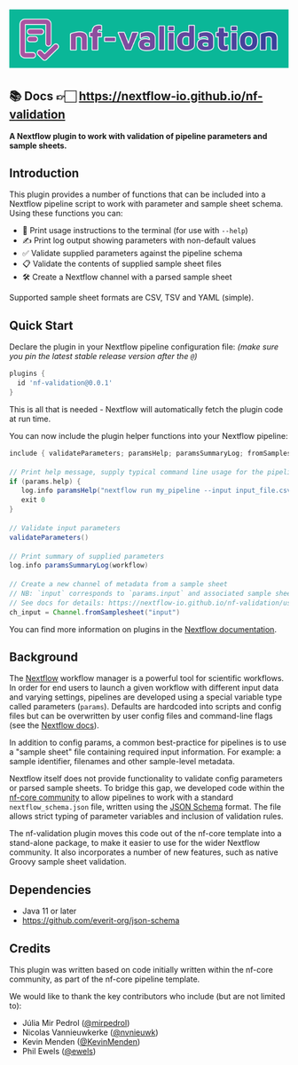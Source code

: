 # ![nf-validation](docs/images/nf-validation.svg)

## 📚 Docs 👉🏻 <https://nextflow-io.github.io/nf-validation>

**A Nextflow plugin to work with validation of pipeline parameters and sample sheets.**

## Introduction

This plugin provides a number of functions that can be included into a Nextflow pipeline script to work with parameter and sample sheet schema. Using these functions you can:

- 📖 Print usage instructions to the terminal (for use with `--help`)
- ✍️ Print log output showing parameters with non-default values
- ✅ Validate supplied parameters against the pipeline schema
- 📋 Validate the contents of supplied sample sheet files
- 🛠️ Create a Nextflow channel with a parsed sample sheet

Supported sample sheet formats are CSV, TSV and YAML (simple).

## Quick Start

Declare the plugin in your Nextflow pipeline configuration file:
_(make sure you pin the latest stable release version after the `@`)_

```groovy title="nextflow.config"
plugins {
  id 'nf-validation@0.0.1'
}
```

This is all that is needed - Nextflow will automatically fetch the plugin code at run time.

You can now include the plugin helper functions into your Nextflow pipeline:

```groovy title="main.nf"
include { validateParameters; paramsHelp; paramsSummaryLog; fromSamplesheet } from 'plugin/nf-validation'

// Print help message, supply typical command line usage for the pipeline
if (params.help) {
   log.info paramsHelp("nextflow run my_pipeline --input input_file.csv")
   exit 0
}

// Validate input parameters
validateParameters()

// Print summary of supplied parameters
log.info paramsSummaryLog(workflow)

// Create a new channel of metadata from a sample sheet
// NB: `input` corresponds to `params.input` and associated sample sheet schema
// See docs for details: https://nextflow-io.github.io/nf-validation/usage/samplesheet_docs/
ch_input = Channel.fromSamplesheet("input")
```

You can find more information on plugins in the [Nextflow documentation](https://www.nextflow.io/docs/latest/plugins.html#plugins).

## Background

The [Nextflow](https://nextflow.io/) workflow manager is a powerful tool for scientific workflows.
In order for end users to launch a given workflow with different input data and varying settings, pipelines are developed using a special variable type called parameters (`params`). Defaults are hardcoded into scripts and config files but can be overwritten by user config files and command-line flags (see the [Nextflow docs](https://nextflow.io/docs/latest/config.html)).

In addition to config params, a common best-practice for pipelines is to use a "sample sheet" file containing required input information. For example: a sample identifier, filenames and other sample-level metadata.

Nextflow itself does not provide functionality to validate config parameters or parsed sample sheets. To bridge this gap, we developed code within the [nf-core community](https://nf-co.re/) to allow pipelines to work with a standard `nextflow_schema.json` file, written using the [JSON Schema](https://json-schema.org/) format. The file allows strict typing of parameter variables and inclusion of validation rules.

The nf-validation plugin moves this code out of the nf-core template into a stand-alone package, to make it easier to use for the wider Nextflow community. It also incorporates a number of new features, such as native Groovy sample sheet validation.

## Dependencies

- Java 11 or later
- <https://github.com/everit-org/json-schema>

## Credits

This plugin was written based on code initially written within the nf-core community,
as part of the nf-core pipeline template.

We would like to thank the key contributors who include (but are not limited to):

- Júlia Mir Pedrol ([@mirpedrol](https://github.com/mirpedrol))
- Nicolas Vannieuwkerke ([@nvnieuwk](https://github.com/nvnieuwk))
- Kevin Menden ([@KevinMenden](https://github.com/KevinMenden))
- Phil Ewels ([@ewels](https://github.com/ewels))
